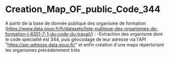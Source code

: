 # Creation_Map_OF_public_Code_344
A partir de la base de donnée publique des organisme de formation (https://www.data.gouv.fr/fr/datasets/liste-publique-des-organismes-de-formation-l-6351-7-1-du-code-du-travail/) : -Extraction des organisme dont le code spécialité est 344, puis géocodage de leur adresse via l'API "https://api-adresse.data.gouv.fr/" et enfin création d'une maps répertoriant les organismes précédemment triés
